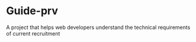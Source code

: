 # Guide-prv
A project that helps web developers understand the technical requirements of current recruitment
